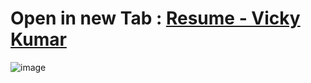 
# Open in new Tab : [Resume - Vicky Kumar](https://docs.google.com/document/d/1E97eSXTF6H8ilhKgHcdj9KhSSqhja4ooIF_6iHfx71s/edit?usp=sharing)

![image](https://user-images.githubusercontent.com/50515418/169091647-40ebf65b-aea6-4020-9e8b-727b1096097e.png)
